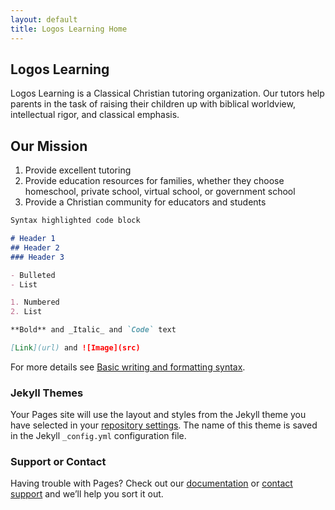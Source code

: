 ```yaml
---
layout: default
title: Logos Learning Home
---
```



## Logos Learning

Logos Learning is a Classical Christian tutoring organization. Our tutors help parents in the task of raising their children up with biblical worldview, intellectual rigor, and classical emphasis. 

## Our Mission 
1. Provide excellent tutoring
2. Provide education resources for families, whether they choose homeschool, private school, virtual school, or government school
3. Provide a Christian community for educators and students

```markdown
Syntax highlighted code block

# Header 1
## Header 2
### Header 3

- Bulleted
- List

1. Numbered
2. List

**Bold** and _Italic_ and `Code` text

[Link](url) and ![Image](src)
```

For more details see [Basic writing and formatting syntax](https://docs.github.com/en/github/writing-on-github/getting-started-with-writing-and-formatting-on-github/basic-writing-and-formatting-syntax).

### Jekyll Themes

Your Pages site will use the layout and styles from the Jekyll theme you have selected in your [repository settings](https://github.com/codyilardo/logoslearn/settings/pages). The name of this theme is saved in the Jekyll `_config.yml` configuration file.

### Support or Contact

Having trouble with Pages? Check out our [documentation](https://docs.github.com/categories/github-pages-basics/) or [contact support](https://support.github.com/contact) and we’ll help you sort it out.
